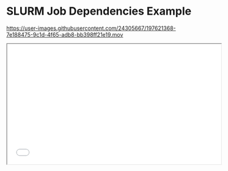 # SLURM Job Dependencies Example



https://user-images.githubusercontent.com/24305667/197621368-7e188475-9c1d-4f65-adb8-bb398ff21e19.mov

<iframe width="560" height="315" src="volcano.mov" >
</iframe>
